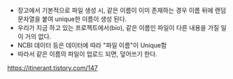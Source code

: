 
- 장고에서 기본적으로 파일 생성 시, 같은 이름이 이미 존재하는 경우 이름 뒤에 랜덤 문자열을 붙여 unique한 이름이 생성 된다.
- 우리가 지금 하고 있는 프로젝트에서(bio), 같은 이름인 파일이 다른 내용을 가질 일이 거의 없다.
- NCBI 데이터 등은 데이터에 따라 "파일 이름"이 Unique함
- 따라서 같은 이름의 파일이 업로드 되면, 덮어쓰기 한다.

https://itinerant.tistory.com/147
